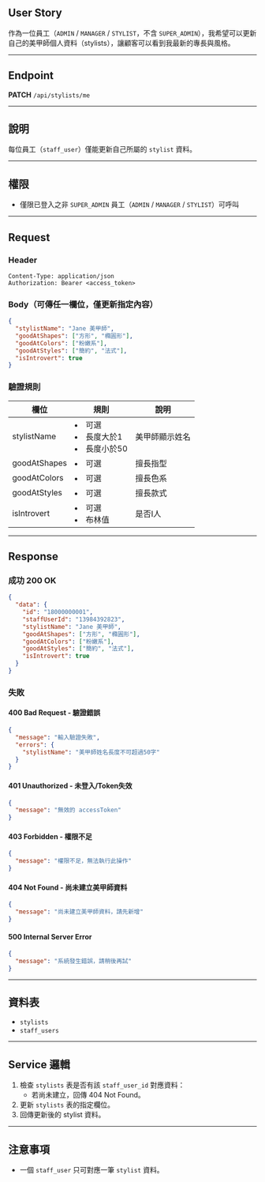 ## User Story

作為一位員工（`ADMIN` / `MANAGER` / `STYLIST`，不含 `SUPER_ADMIN`），我希望可以更新自己的美甲師個人資料（stylists），讓顧客可以看到我最新的專長與風格。

---

## Endpoint

**PATCH** `/api/stylists/me`

---

## 說明

每位員工（`staff_user`）僅能更新自己所屬的 `stylist` 資料。

---

## 權限

- 僅限已登入之非 `SUPER_ADMIN` 員工（`ADMIN` / `MANAGER` / `STYLIST`）可呼叫

---

## Request

### Header

```http
Content-Type: application/json
Authorization: Bearer <access_token>
```

### Body（可傳任一欄位，僅更新指定內容）

```json
{
  "stylistName": "Jane 美甲師",
  "goodAtShapes": ["方形", "橢圓形"],
  "goodAtColors": ["粉嫩系"],
  "goodAtStyles": ["簡約", "法式"],
  "isIntrovert": true
}
```

### 驗證規則

| 欄位         | 規則                                | 說明           |
| ------------ | ----------------------------------- | -------------- |
| stylistName  | <li>可選<li>長度大於1<li>長度小於50 | 美甲師顯示姓名 |
| goodAtShapes | <li>可選                            | 擅長指型       |
| goodAtColors | <li>可選                            | 擅長色系       |
| goodAtStyles | <li>可選                            | 擅長款式       |
| isIntrovert  | <li>可選<li>布林值                  | 是否I人        |

---

## Response

### 成功 200 OK

```json
{
  "data": {
    "id": "18000000001",
    "staffUserId": "13984392823",
    "stylistName": "Jane 美甲師",
    "goodAtShapes": ["方形", "橢圓形"],
    "goodAtColors": ["粉嫩系"],
    "goodAtStyles": ["簡約", "法式"],
    "isIntrovert": true
  }
}
```

### 失敗

#### 400 Bad Request - 驗證錯誤

```json
{
  "message": "輸入驗證失敗",
  "errors": {
    "stylistName": "美甲師姓名長度不可超過50字"
  }
}
```

#### 401 Unauthorized - 未登入/Token失效

```json
{
  "message": "無效的 accessToken"
}
```

#### 403 Forbidden - 權限不足

```json
{
  "message": "權限不足，無法執行此操作"
}
```

#### 404 Not Found - 尚未建立美甲師資料

```json
{
  "message": "尚未建立美甲師資料，請先新增"
}
```

#### 500 Internal Server Error

```json
{
  "message": "系統發生錯誤，請稍後再試"
}
```

---

## 資料表

- `stylists`
- `staff_users`

---

## Service 邏輯

1. 檢查 `stylists` 表是否有該 `staff_user_id` 對應資料：
   - 若尚未建立，回傳 404 Not Found。
2. 更新 `stylists` 表的指定欄位。
3. 回傳更新後的 stylist 資料。

---

## 注意事項

- 一個 `staff_user` 只可對應一筆 `stylist` 資料。
